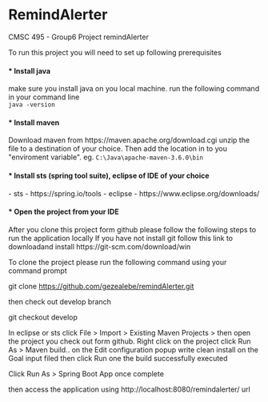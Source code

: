 # RemindAlerter
CMSC 495 - Group6 Project remindAlerter

To run this project you will need to set up following prerequisites

<h4>* Install java </h4>
make sure you install java on you local machine. 
run the following command in your command line </br>
      <code>java -version</code>
<h4>* Install maven </h4>
Download maven from https://maven.apache.org/download.cgi
unzip the file to a destination of your choice. Then add the location in to you "enviroment variable".
 eg. <code>C:\Java\apache-maven-3.6.0\bin</code>
<h4>* Install sts (spring tool suite), eclipse of IDE of your choice </h4>
  - sts - https://spring.io/tools
  - eclipse - https://www.eclipse.org/downloads/
<h4>* Open the project from your IDE </h4>
After you clone this project form github please follow the following steps to run the application locally
If you have not install git follow this link to downloadand install https://git-scm.com/download/win

To clone the project please run the following command using your command prompt

git clone https://github.com/gezealebe/remindAlerter.git

then check out develop branch

git checkout develop

In eclipse or sts click File > Import > Existing Maven Projects > then open the project you check out form github. Right click on the project click Run As > Maven build.. on the Edit configuration popup write clean install on the Goal input filed then click Run one the build successfully executed

Click Run As > Spring Boot App once complete

then access the application using http://localhost:8080/remindalerter/ url




